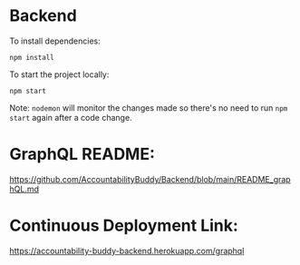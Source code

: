# Backend

To install dependencies:
```
npm install
```

To start the project locally:
```
npm start
```

Note: `nodemon` will monitor the changes made so there's no need to run `npm start` again after a code change. 

# GraphQL README:
https://github.com/AccountabilityBuddy/Backend/blob/main/README_graphQL.md

# Continuous Deployment Link:
https://accountability-buddy-backend.herokuapp.com/graphql
